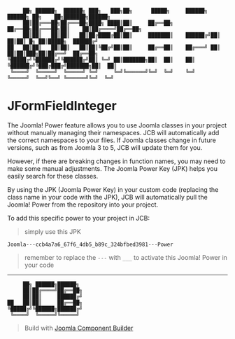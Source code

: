 ```
     ██╗ ██████╗  ██████╗ ███╗   ███╗██╗      █████╗     ██████╗  ██████╗ ██╗    ██╗███████╗██████╗ 
     ██║██╔═══██╗██╔═══██╗████╗ ████║██║     ██╔══██╗    ██╔══██╗██╔═══██╗██║    ██║██╔════╝██╔══██╗
     ██║██║   ██║██║   ██║██╔████╔██║██║     ███████║    ██████╔╝██║   ██║██║ █╗ ██║█████╗  ██████╔╝
██   ██║██║   ██║██║   ██║██║╚██╔╝██║██║     ██╔══██║    ██╔═══╝ ██║   ██║██║███╗██║██╔══╝  ██╔══██╗
╚█████╔╝╚██████╔╝╚██████╔╝██║ ╚═╝ ██║███████╗██║  ██║    ██║     ╚██████╔╝╚███╔███╔╝███████╗██║  ██║
 ╚════╝  ╚═════╝  ╚═════╝ ╚═╝     ╚═╝╚══════╝╚═╝  ╚═╝    ╚═╝      ╚═════╝  ╚══╝╚══╝ ╚══════╝╚═╝  ╚═╝
```
# JFormFieldInteger

The Joomla! Power feature allows you to use Joomla classes in your project without manually managing their namespaces. JCB will automatically add the correct namespaces to your files. If Joomla classes change in future versions, such as from Joomla 3 to 5, JCB will update them for you.

However, if there are breaking changes in function names, you may need to make some manual adjustments. The Joomla Power Key (JPK) helps you easily search for these classes.

By using the JPK (Joomla Power Key) in your custom code (replacing the class name in your code with the JPK), JCB will automatically pull the Joomla! Power from the repository into your project.

To add this specific power to your project in JCB:

> simply use this JPK
```
Joomla---ccb4a7a6_67f6_4db5_b89c_324bfbed3981---Power
```
> remember to replace the `---` with `___` to activate this Joomla! Power in your code

---
```
     ██╗ ██████╗██████╗
     ██║██╔════╝██╔══██╗
     ██║██║     ██████╔╝
██   ██║██║     ██╔══██╗
╚█████╔╝╚██████╗██████╔╝
 ╚════╝  ╚═════╝╚═════╝
```
> Build with [Joomla Component Builder](https://git.vdm.dev/joomla/Component-Builder)

